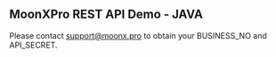 ## MoonXPro REST API Demo - JAVA

Please contact support@moonx.pro to obtain your BUSINESS_NO and API_SECRET.